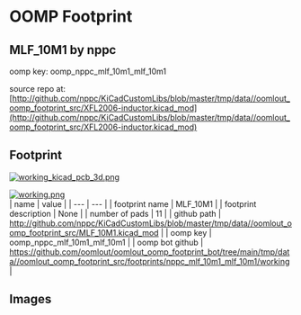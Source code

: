 # OOMP Footprint  
## MLF_10M1  by nppc  
  
oomp key: oomp_nppc_mlf_10m1_mlf_10m1  
  
source repo at: [http://github.com/nppc/KiCadCustomLibs/blob/master/tmp/data//oomlout_oomp_footprint_src/XFL2006-inductor.kicad_mod](http://github.com/nppc/KiCadCustomLibs/blob/master/tmp/data//oomlout_oomp_footprint_src/XFL2006-inductor.kicad_mod)  
## Footprint  
  
[![working_kicad_pcb_3d.png](working_kicad_pcb_3d_600.png)](working_kicad_pcb_3d.png)  
  
[![working.png](working_600.png)](working.png)  
| name | value | 
| --- | --- | 
| footprint name | MLF_10M1 | 
| footprint description | None | 
| number of pads | 11 | 
| github path | http://github.com/nppc/KiCadCustomLibs/blob/master/tmp/data//oomlout_oomp_footprint_src/MLF_10M1.kicad_mod | 
| oomp key | oomp_nppc_mlf_10m1_mlf_10m1 | 
| oomp bot github | https://github.com/oomlout/oomlout_oomp_footprint_bot/tree/main/tmp/data//oomlout_oomp_footprint_src/footprints/nppc_mlf_10m1_mlf_10m1/working | 
## Images  

